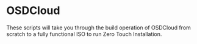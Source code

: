 # OSDCloud

These scripts will take you through the build operation of OSDCloud from scratch to a fully functional ISO to run Zero Touch Installation.
